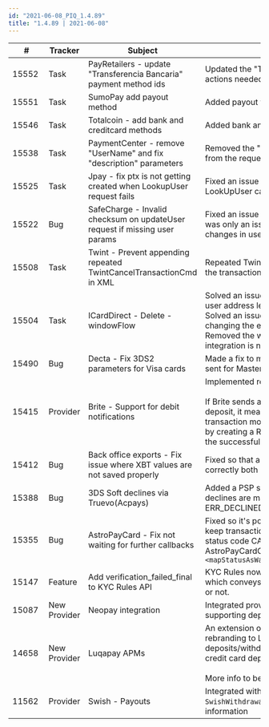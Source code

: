 ```yaml
--- 
id: "2021-06-08_PIQ_1.4.89"
title: "1.4.89 | 2021-06-08"
--- 
```



| #     | Tracker     | Subject   | Description    |
|-------|-------------|-----------|----------------|
| 15552 | Task | PayRetailers - update "Transferencia Bancaria" payment method ids | Updated the "Transferencia Bancaria" payment method ids. No actions needed by merchants. |
| 15551 | Task | SumoPay add payout method | Added payout via SumoPay. |
| 15546 | Task | Totalcoin - add bank and creditcard methods | Added bank and creditcard methods for Totalcoin. |
| 15538 | Task | PaymentCenter - remove "UserName" and fix "description" parameters | Removed the "UserName" and fixed "description" parameters from the request to PaymentCenter. |
| 15525 | Task | Jpay - fix ptx is not getting created when LookupUser request fails | Fixed an issue where the JPayDeposit tx was not created when LookUpUser call fails. |
| 15522 | Bug | SafeCharge - Invalid checksum on updateUser request if missing user params | Fixed an issue when calculating the checksum. Note that this was only an issue for Canadian users as a result of the recent changes in user address requirements. |
| 15508 | Task | Twint - Prevent appending repeated TwintCancelTransactionCmd in XML  | Repeated TwintCancelTransactionCmd will not get appended in the transaction XML anymore. |
| 15504 | Task | ICardDirect - Delete - windowFlow | Solved an issue where repeat payments were failing because of user address length. <br/>Solved an issue with signing and verifying the signature by changing the encoding charset to UTF-8. <br/>Removed the window flow(wallet integration), which means this integration is now only supporting Creditcard payments. |
| 15490 | Bug | Decta - Fix 3DS2 parameters for Visa cards | Made a fix to make sure that the `3ds_ds_id` parameter is only sent for MasterCard. |
| 15415 | Provider | Brite - Support for debit notifications | Implemented reversals for successful deposits.<br/><br/>If Brite sends a debit notification for a previously successful deposit, it means that the money has not been received and the transaction most likely failed. This has been solved in PaymentIQ by creating a Reversal transaction with the negative amount of the successful deposit. |
| 15412 | Bug | Back office exports - Fix issue where XBT values are not saved properly | Fixed so that amounts with up to 8 decimals are formatted correctly both in the BackOffice views and in exported files. |
| 15388 | Bug | 3DS Soft declines via Truevo(Acpays) | Added a PSP status code mapping to make sure that soft declines are mapped to PaymentIQ status code ERR_DECLINED_SCA_REQUIRED_BY_ISSUER. |
| 15355 | Bug | AstroPayCard - Fix not waiting for further callbacks | Fixed so it's possible to configure specific status codes that will keep transactions in state WAITING_INPUT. For example, for status code CANCELLED, one would add the following to AstroPayCardConfig: `<mapStatusAsWaitingInput>CANCELLED</mapStatusAsWaitingInput>` |
| 15147 | Feature | Add verification_failed_final to KYC Rules API | KYC Rules now support a "KYC Verification failed final" condition which conveys if a KYC provider support re-doing a verification or not. |
| 15087 | New Provider | Neopay integration | Integrated provider Neopay which is a banks aggregator solution supporting deposits. |
| 14658 | New Provider | Luqapay APMs | An extension of the existing provider - BestPay (which is rebranding to Luqapay) with 31 new payment methods (bank deposits/withdrawals, cryptocurrency deposits/withdrawals, credit card deposits, community bank deposits)<br/><br/>More info to be found in the provider's manual. |
| 11562 | Provider | Swish - Payouts | Integrated withdrawals for Swish. Used with TxType `SwishWithdrawal`. See the provider documentation for more information |
